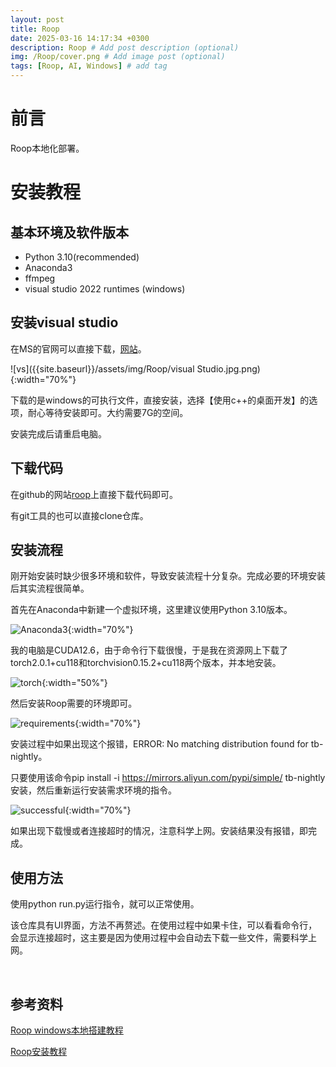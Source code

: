```yaml
---
layout: post
title: Roop
date: 2025-03-16 14:17:34 +0300
description: Roop # Add post description (optional)
img: /Roop/cover.png # Add image post (optional)
tags: [Roop, AI, Windows] # add tag
---
```


<!-- ![stable_diffusion]({{site.baseurl}}/assets/img/stablediffusiondeploy/00stable_diffusion2.png){:width="70%"} -->

# 前言 
Roop本地化部署。

# 安装教程

## 基本环境及软件版本
- Python 3.10(recommended)
- Anaconda3
- ffmpeg
- visual studio 2022 runtimes (windows)

## 安装visual studio
在MS的官网可以直接下载，[网站](https://caovan.com/go?_=13bf099e99aHR0cHM6Ly9wYW4ucXVhcmsuY24vcy84ODhiZDg0YTc4YzA%3D)。

![vs]({{site.baseurl}}/assets/img/Roop/visual Studio.jpg.png){:width="70%"}  

下载的是windows的可执行文件，直接安装，选择【使用c++的桌面开发】的选项，耐心等待安装即可。大约需要7G的空间。

安装完成后请重启电脑。

## 下载代码
在github的网站[roop](https://github.com/s0md3v/roop)上直接下载代码即可。 

有git工具的也可以直接clone仓库。

## 安装流程
刚开始安装时缺少很多环境和软件，导致安装流程十分复杂。完成必要的环境安装后其实流程很简单。

首先在Anaconda中新建一个虚拟环境，这里建议使用Python 3.10版本。

![Anaconda3]({{site.baseurl}}/assets/img/Roop/anaconda3.png){:width="70%"}

我的电脑是CUDA12.6，由于命令行下载很慢，于是我在资源网上下载了torch2.0.1+cu118和torchvision0.15.2+cu118两个版本，并本地安装。

![torch]({{site.baseurl}}/assets/img/Roop/torch.png){:width="50%"}

然后安装Roop需要的环境即可。

![requirements]({{site.baseurl}}/assets/img/Roop/requirements.png){:width="70%"}

安装过程中如果出现这个报错，ERROR: No matching distribution found for tb-nightly。

只要使用该命令pip install -i https://mirrors.aliyun.com/pypi/simple/ tb-nightly安装，然后重新运行安装需求环境的指令。

![successful]({{site.baseurl}}/assets/img/Roop/successful.png){:width="70%"}

如果出现下载慢或者连接超时的情况，注意科学上网。安装结果没有报错，即完成。

## 使用方法
使用python run.py运行指令，就可以正常使用。

该仓库具有UI界面，方法不再赘述。在使用过程中如果卡住，可以看看命令行，会显示连接超时，这主要是因为使用过程中会自动去下载一些文件，需要科学上网。


<br />

## 参考资料
[Roop windows本地搭建教程](https://caovan.com/roopyijianhuanlianwindowsbendedajianjiaocheng/.html)

[Roop安装教程](https://blog.csdn.net/knowledgetreeai/article/details/132004903)
